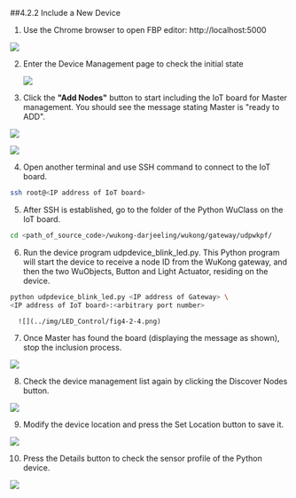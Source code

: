 ##4.2.2 Include a New Device

1. Use the Chrome browser to open FBP editor: http://localhost:5000  
  <!-- (Currently, only Chrome browser supports FBP editor)  -->
   
  ![](../img/LED_Control/19.png)

2. Enter the Device Management page to check the initial state  
        
   ![](../img/LED_Control/20.png)

3. Click the **"Add Nodes"** button to start including the IoT board for Master management. You should see the message stating Master is "ready to ADD". 
    
 ![](../img/LED_Control/201.png)
        
 ![](../img/LED_Control/21.png)

4. Open another terminal and use SSH command to connect to the IoT board.   
    
  ```bash
  ssh root@<IP address of IoT board>
  ```

5. After SSH is established, go to the folder of the Python WuClass on the IoT board.    
  ```bash
  cd <path_of_source_code>/wukong-darjeeling/wukong/gateway/udpwkpf/   
  ```   
        
6. Run the device program udpdevice_blink_led.py. This Python program will start the device to receive a node ID from the WuKong gateway, and then the two WuObjects, Button and Light Actuator, residing on the device.  
  ```bash
  python udpdevice_blink_led.py <IP address of Gateway> \
  <IP address of IoT board>:<arbitrary port number>
  ```
      ![](../img/LED_Control/fig4-2-4.png)

7.  Once Master has found the board (displaying the message as shown), stop the inclusion process.           
     
 ![](../img/LED_Control/24.png)

8.  Check the device management list again by clicking the Discover Nodes button.  

  ![](../img/LED_Control/26.png)

9. Modify the device location and press the Set Location button to save it.

  ![](../img/LED_Control/27.png)

10. Press the Details button to check the sensor profile of the Python device.

 ![](../img/LED_Control/28.png)

